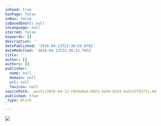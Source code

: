 ```yaml
---
inFeed: true
hasPage: false
inNav: false
isBasedOnUrl: null
inLanguage: null
starred: false
keywords: []
description: ''
datePublished: '2016-04-13T23:30:54.078Z'
dateModified: '2016-04-13T23:30:23.705Z'
title: ''
author: []
authors: []
publisher:
  name: null
  domain: null
  url: null
  favicon: null
sourcePath: _posts/2016-04-13-c859e8ad-b023-4244-8554-5a3cd7fd371c.md
published: true
_type: Blurb

---
```

![](https://the-grid-user-content.s3-us-west-2.amazonaws.com/dcf15781-59f6-412d-8802-3c5648a0c11d.jpg)